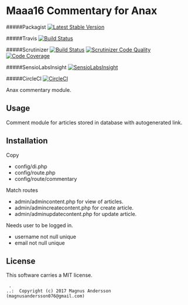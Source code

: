 Maaa16 Commentary for Anax
==================================
#####Packagist
[![Latest Stable Version](https://poser.pugx.org/maaa16/commentary/v/stable)](https://packagist.org/packages/maaa16/commentary)

#####Travis
[![Build Status](https://travis-ci.org/bredsjomagnus/commentary.svg?branch=master)](https://travis-ci.org/bredsjomagnus/commentary)

#####Scrutinizer
[![Build Status](https://scrutinizer-ci.com/g/bredsjomagnus/commentary/badges/build.png?b=master)](https://scrutinizer-ci.com/g/bredsjomagnus/commentary/build-status/master)
[![Scrutinizer Code Quality](https://scrutinizer-ci.com/g/bredsjomagnus/commentary/badges/quality-score.png?b=master)](https://scrutinizer-ci.com/g/bredsjomagnus/commentary/?branch=master)
[![Code Coverage](https://scrutinizer-ci.com/g/bredsjomagnus/commentary/badges/coverage.png?b=master)](https://scrutinizer-ci.com/g/bredsjomagnus/commentary/?branch=master)

#####SensioLabsInsight
[![SensioLabsInsight](https://insight.sensiolabs.com/projects/e94befd9-dbeb-41f9-8914-09aecae28eec/mini.png)](https://insight.sensiolabs.com/projects/e94befd9-dbeb-41f9-8914-09aecae28eec)

#####CircleCI
[![CircleCI](https://circleci.com/gh/bredsjomagnus/commentary.svg?style=svg)](https://circleci.com/gh/bredsjomagnus/commentary)

<!-- [![SensioLabsInsight](https://insight.sensiolabs.com/projects/d831fd4c-b7c6-4ff0-9a83-102440af8929/mini.png)](https://insight.sensiolabs.com/projects/d831fd4c-b7c6-4ff0-9a83-102440af8929) -->
<!-- [![Latest Stable Version](https://poser.pugx.org/anax/mall/v/stable)](https://packagist.org/packages/anax/mall)
[![Join the chat at https://gitter.im/mosbth/anax](https://badges.gitter.im/Join%20Chat.svg)](https://gitter.im/canax?utm_source=badg$ -->
<!-- [![CircleCI](https://circleci.com/gh/canax/mall.svg?style=svg)](https://circleci.com/gh/canax/mall)
[![Build Status](https://scrutinizer-ci.com/g/canax/mall/badges/build.png?b=master)](https://scrutinizer-ci.com/g/canax/mall/build-st$
[![Scrutinizer Code Quality](https://scrutinizer-ci.com/g/canax/mall/badges/quality-score.png?b=master)](https://scrutinizer-ci.com/g$
[![Code Coverage](https://scrutinizer-ci.com/g/canax/mall/badges/coverage.png?b=master)](https://scrutinizer-ci.com/g/canax/mall/?bra$
[![SensioLabsInsight](https://insight.sensiolabs.com/projects/d831fd4c-b7c6-4ff0-9a83-102440af8929/mini.png)](https://insight.sensiol$ -->
<!-- [![Join the chat at https://gitter.im/mosbth/anax](https://badges.gitter.im/Join%20Chat.svg)](https://gitter.im/bredsjomagnus?utm_source=badge&utm_medium=badge&utm_campaign=pr-badge&utm_content=badge) -->


Anax commentary module.



Usage
------------------

Comment module for articles stored in database with autogenerated link.

Installation
----------------
Copy
- config/di.php
- config/route.php
- config/route/commentary

Match routes
- admin/admincontent.php for view of articles.
- admin/admincreatecontent.php for create article.
- admin/adminupdatecontent.php for update article.

Needs user to be logged in.
- username not null unique
- email not null unique

License
------------------

This software carries a MIT license.



```
 .  
..:  Copyright (c) 2017 Magnus Andersson (magnusandersson076@gmail.com)
```
